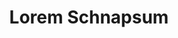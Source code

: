 ---
index: 420
type_of_section: "fullimage"
title: "Lorem Schnapsum"
sub-title: "S'guelt Chulia Roberstau morbi tellus schneck quam, geht's sit kartoffelsalad dolor Gal."
text:
   position: 9
   background: "dark"
image:
  file: "assets/images/plantation-bulbes-fp-a.jpg"
  description: "Lorem schnapsum"
  author: Yves KLEIN
  author_link: 
---